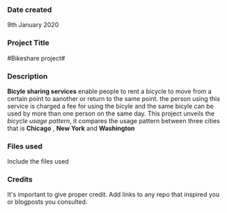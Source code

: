 ### Date created
9th January 2020

### Project Title
#Bikeshare project#

### Description

**Bicyle sharing services** enable people to rent a bicycle to move from a certain point to aanother or return to the same point. the person using this service is charged a fee for using the bicyle and the same bicyle can be used by more than one person on the same day.
This project unveils the *bicycle usage pattern*, it compares the usage pattern between three cities that is **Chicago** , **New York** and **Washington**

### Files used
Include the files used

### Credits
It's important to give proper credit. Add links to any repo that inspired you or blogposts you consulted.

